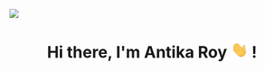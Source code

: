![](https://raw.githubusercontent.com/halfrost/halfrost/master/icons/header_.png)
<h1 align="center"> Hi there, I'm Antika Roy <img src="https://raw.githubusercontent.com/ABSphreak/ABSphreak/master/gifs/Hi.gif" width="30px"> ! </h1>
<!--
**Antika-Roy/Antika-Roy** is a ✨ _special_ ✨ repository because its `README.md` (this file) appears on your GitHub profile.

Here are some ideas to get you started:-->

- 🔭 I’m currently working on Python projects
- 🌱 I’m currently learning Machine learning
- 🤔 I’m looking for help with ML
- 💬 Ask me about Java OOP
- 📫 How to reach me: email - antika.roy121@gmail.com
- 😄 Pronouns: She/Her
- ⚡ Fun fact: If you took out all the empty space in our atoms, the human race could fit in the volume of a sugar cube

### Connect with me:
<a href="https://www.linkedin.com/in/antika-roy-168509b0/" rel="nofollow"><img align="left" alt="Antika-Roy | LinkedIn" width="22px" src="https://cdn.jsdelivr.net/npm/simple-icons@v3/icons/linkedin.svg" style="max-width:100%;"></a>


<br />

### Languages and Tools:
[<img align="left" alt="Visual Studio Code" width="26px" src="https://raw.githubusercontent.com/github/explore/80688e429a7d4ef2fca1e82350fe8e3517d3494d/topics/visual-studio-code/visual-studio-code.png" />][webdevplaylist]
[<img align="left" alt="Idea Intelij" width="26px" src="https://raw.githubusercontent.com/github/explore/80688e429a7d4ef2fca1e82350fe8e3517d3494d/topics/idea-intelij/idea-intelij.png" />][webdevplaylist]
[<img align="left" alt="HTML5" width="26px" src="https://raw.githubusercontent.com/github/explore/80688e429a7d4ef2fca1e82350fe8e3517d3494d/topics/html/html.png" />][webdevplaylist]
[<img align="left" alt="CSS3" width="26px" src="https://raw.githubusercontent.com/github/explore/80688e429a7d4ef2fca1e82350fe8e3517d3494d/topics/css/css.png" />][cssplaylist]
[<img align="left" alt="bootstrap" width="26px" src="https://raw.githubusercontent.com/github/explore/80688e429a7d4ef2fca1e82350fe8e3517d3494d/topics/bootstrap/bootstrap.png" />][cssplaylist]
[<img align="left" alt="JavaScript" width="26px" src="https://raw.githubusercontent.com/github/explore/80688e429a7d4ef2fca1e82350fe8e3517d3494d/topics/javascript/javascript.png" />][jsplaylist]
[<img align="left" alt="React" width="26px" src="https://raw.githubusercontent.com/github/explore/80688e429a7d4ef2fca1e82350fe8e3517d3494d/topics/react/react.png" />][reactplaylist]
[<img align="left" alt="php" width="26px" src="https://raw.githubusercontent.com/github/explore/e94815998e4e0713912fed477a1f346ec04c3da2/topics/php/php.png" />][webdevplaylist]
[<img align="left" alt="Node.js" width="26px" src="https://raw.githubusercontent.com/github/explore/80688e429a7d4ef2fca1e82350fe8e3517d3494d/topics/nodejs/nodejs.png" />][webdevplaylist]
[<img align="left" alt="MySQL" width="26px" src="https://raw.githubusercontent.com/github/explore/80688e429a7d4ef2fca1e82350fe8e3517d3494d/topics/mysql/mysql.png" />][webdevplaylist]
[<img align="left" alt="Git" width="26px" src="https://raw.githubusercontent.com/github/explore/80688e429a7d4ef2fca1e82350fe8e3517d3494d/topics/git/git.png" />][webdevplaylist]



<br />

![Antika's GitHub stats](https://github-readme-stats.vercel.app/api?username=Antika-Roy&show_icons=true&theme=radical)


